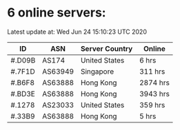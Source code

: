 # 6 online servers:

Latest update at: Wed Jun 24 15:10:23 UTC 2020

| ID | ASN | Server Country | Online |
| -- | --- | -------------- | ------ |
| #.D09B | AS174 | United States | 6 hrs |
| #.7F1D | AS63949 | Singapore | 311 hrs |
| #.B6F8 | AS63888 | Hong Kong | 2874 hrs |
| #.BD3E | AS63888 | Hong Kong | 3943 hrs |
| #.1278 | AS23033 | United States | 359 hrs |
| #.33B9 | AS63888 | Hong Kong | 5 hrs |

